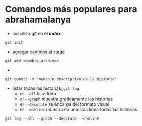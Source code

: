 # Comandos m&aacute;s populares para abrahamalanya
- inicializa git en el ***index*** 
```
git init
```

- agregar cambios al stage
```
git add <nombre_archivo>
```

- 
```
git commit -m "mensaje descriptivo de la historia"
```

- listar todas las historias, `git log`
    - el `--all` lista todo
    - el `--graph` muestra graficamente las historias
    - el `--decorate` se encarga del formato visual
    - el `--oneline` muestra en una sola l&iacute;nea todas las historias
```
git log --all --graph --decorate --oneline
```